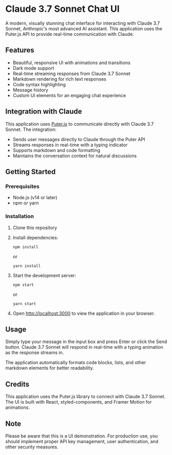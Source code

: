 # Claude 3.7 Sonnet Chat UI

A modern, visually stunning chat interface for interacting with Claude 3.7 Sonnet, Anthropic's most advanced AI assistant. This application uses the Puter.js API to provide real-time communication with Claude.

## Features

- Beautiful, responsive UI with animations and transitions
- Dark mode support
- Real-time streaming responses from Claude 3.7 Sonnet
- Markdown rendering for rich text responses
- Code syntax highlighting
- Message history
- Custom UI elements for an engaging chat experience

## Integration with Claude

This application uses [Puter.js](https://docs.puter.com/AI/chat/) to communicate directly with Claude 3.7 Sonnet. The integration:

- Sends user messages directly to Claude through the Puter API
- Streams responses in real-time with a typing indicator
- Supports markdown and code formatting
- Maintains the conversation context for natural discussions

## Getting Started

### Prerequisites

- Node.js (v14 or later)
- npm or yarn

### Installation

1. Clone this repository
2. Install dependencies:
   ```
   npm install
   ```
   or
   ```
   yarn install
   ```
3. Start the development server:
   ```
   npm start
   ```
   or
   ```
   yarn start
   ```

4. Open [http://localhost:3000](http://localhost:3000) to view the application in your browser.

## Usage

Simply type your message in the input box and press Enter or click the Send button. Claude 3.7 Sonnet will respond in real-time with a typing animation as the response streams in.

The application automatically formats code blocks, lists, and other markdown elements for better readability.

## Credits

This application uses the Puter.js library to connect with Claude 3.7 Sonnet. The UI is built with React, styled-components, and Framer Motion for animations.

## Note

Please be aware that this is a UI demonstration. For production use, you should implement proper API key management, user authentication, and other security measures. 